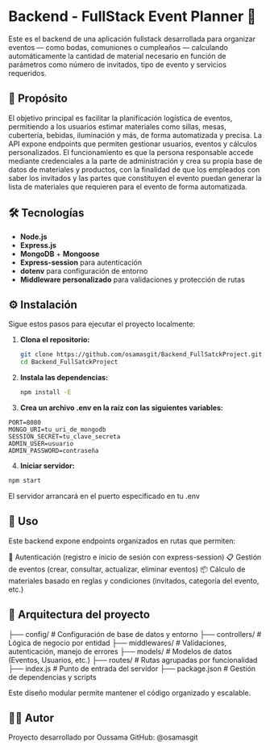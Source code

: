 # Backend - FullStack Event Planner 🥂

Este es el backend de una aplicación fullstack desarrollada para organizar eventos — como bodas, comuniones o cumpleaños — calculando automáticamente la cantidad de material necesario en función de parámetros como número de invitados, tipo de evento y servicios requeridos.

## 📌 Propósito

El objetivo principal es facilitar la planificación logística de eventos, permitiendo a los usuarios estimar materiales como sillas, mesas, cubertería, bebidas, iluminación y más, de forma automatizada y precisa. La API expone endpoints que permiten gestionar usuarios, eventos y cálculos personalizados.
El funcionamiento es que la persona responsable accede mediante credenciales a la parte de administración y crea su propia base de datos de materiales y productos, con la finalidad de que los empleados con saber los invitados y las partes que constituyen el evento puedan generar la lista de materiales que requieren para el evento de forma automatizada.

## 🛠️ Tecnologías

- **Node.js**
- **Express.js**
- **MongoDB** + **Mongoose**
- **Express-session** para autenticación
- **dotenv** para configuración de entorno
- **Middleware personalizado** para validaciones y protección de rutas

## ⚙️ Instalación

Sigue estos pasos para ejecutar el proyecto localmente:

1. **Clona el repositorio:**
   ```bash
   git clone https://github.com/osamasgit/Backend_FullSatckProject.git
   cd Backend_FullSatckProject
   ```
2. **Instala las dependencias:**
   ```bash
   npm install -E
   ```
3. **Crea un archivo .env en la raíz con las siguientes variables:**
  ```dotenv
  PORT=8080
  MONGO_URI=tu_uri_de_mongodb
  SESSION_SECRET=tu_clave_secreta
  ADMIN_USER=usuario
  ADMIN_PASSWORD=contraseña
  ```
4. **Iniciar servidor:**
  ```bash
  npm start
  ```
El servidor arrancará en el puerto especificado en tu .env

## 🚀 Uso

Este backend expone endpoints organizados en rutas que permiten:

🔐 Autenticación (registro e inicio de sesión con express-session)
📋 Gestión de eventos (crear, consultar, actualizar, eliminar eventos)
📦 Cálculo de materiales basado en reglas y condiciones (invitados, categoría del evento, etc.)

## 🧱 Arquitectura del proyecto

├── config/            # Configuración de base de datos y entorno
├── controllers/       # Lógica de negocio por entidad
├── middlewares/       # Validaciones, autenticación, manejo de errores
├── models/            # Modelos de datos (Eventos, Usuarios, etc.)
├── routes/            # Rutas agrupadas por funcionalidad
├── index.js           # Punto de entrada del servidor
├── package.json       # Gestión de dependencias y scripts

Este diseño modular permite mantener el código organizado y escalable.

## 👨‍💻 Autor
Proyecto desarrollado por Oussama GitHub: @osamasgit
